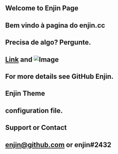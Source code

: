 ## Welcome to Enjin Page

## Bem vindo à pagina do enjin.cc

## Precisa de algo? Pergunte.

## [Link](https://github.com/enjincc/enjincc) and ![Image](src)
## For more details see GitHub Enjin.

##  Enjin Theme
##  configuration file.

## Support or Contact
## enjin@github.com or enjin#2432
